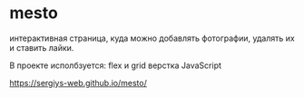 # mesto

интерактивная страница, куда можно добавлять фотографии, удалять их и ставить лайки.

В проекте исполбзуется:
flex и grid верстка
JavaScript

https://sergiys-web.github.io/mesto/

